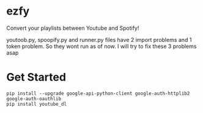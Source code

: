 # ezfy
Convert your playlists between Youtube and Spotify!

youtoob.py, spoopify.py and runner.py files have 2 import problems and 1 token problem. So they wont run as of now. I will try to fix these 3 problems asap

# Get Started 

```
pip install --upgrade google-api-python-client google-auth-httplib2 google-auth-oauthlib
pip install youtube_dl
```
 
